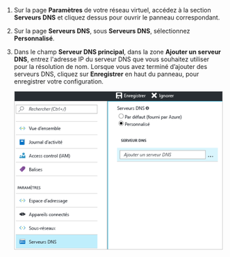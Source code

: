 1. Sur la page **Paramètres** de votre réseau virtuel, accédez à la section **Serveurs DNS** et cliquez dessus pour ouvrir le panneau correspondant.
2. Sur la page **Serveurs DNS**, sous **Serveurs DNS**, sélectionnez **Personnalisé**.
3. Dans le champ **Serveur DNS principal**, dans la zone **Ajouter un serveur DNS**, entrez l'adresse IP du serveur DNS que vous souhaitez utiliser pour la résolution de nom. Lorsque vous avez terminé d’ajouter des serveurs DNS, cliquez sur **Enregistrer** en haut du panneau, pour enregistrer votre configuration.
   
    ![DNS personnalisé](./media/vpn-gateway-add-dns-rm-portal/add_dns.png)


